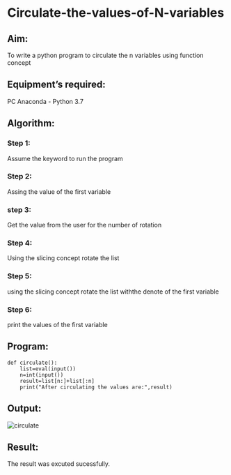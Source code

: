 # Circulate-the-values-of-N-variables
## Aim:
To write a python program to circulate the n variables using function concept
## Equipment’s required:
PC
Anaconda - Python 3.7
## Algorithm: 
### Step 1:

Assume the keyword to run the program
### Step 2:

Assing the value of the first variable
### step 3:

Get the value from the user for the number of rotation
### Step 4:

Using the slicing concept rotate the list
### Step 5:

using the slicing concept rotate the list withthe denote of the first variable
### Step 6:

print the values of the first variable

## Program:
```
def circulate():
    list=eval(input())
    n=int(input())
    result=list[n:]+list[:n]
    print("After circulating the values are:",result)
```
## Output:


![circulate](https://user-images.githubusercontent.com/118707693/228888392-45b1df46-dc5d-4f09-943a-1e3fa8d5f87a.png)


## Result:
The result was excuted sucessfully.
